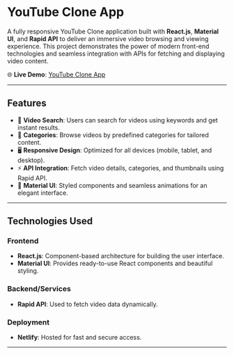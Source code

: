 # **YouTube Clone App**

A fully responsive YouTube Clone application built with **React.js**, **Material UI**, and **Rapid API** to deliver an immersive video browsing and viewing experience. This project demonstrates the power of modern front-end technologies and seamless integration with APIs for fetching and displaying video content.

🌐 **Live Demo**: [YouTube Clone App](https://incredible-dango-e19082.netlify.app/video/5dy3azady4w)

---

## **Features**
- 🎥 **Video Search**: Users can search for videos using keywords and get instant results.
- 📂 **Categories**: Browse videos by predefined categories for tailored content.
- 🖥️ **Responsive Design**: Optimized for all devices (mobile, tablet, and desktop).
- ⚡ **API Integration**: Fetch video details, categories, and thumbnails using Rapid API.
- 🎨 **Material UI**: Styled components and seamless animations for an elegant interface.

---

## **Technologies Used**
### Frontend
- **React.js**: Component-based architecture for building the user interface.
- **Material UI**: Provides ready-to-use React components and beautiful styling.
  
### Backend/Services
- **Rapid API**: Used to fetch video data dynamically.

### Deployment
- **Netlify**: Hosted for fast and secure access.

---


